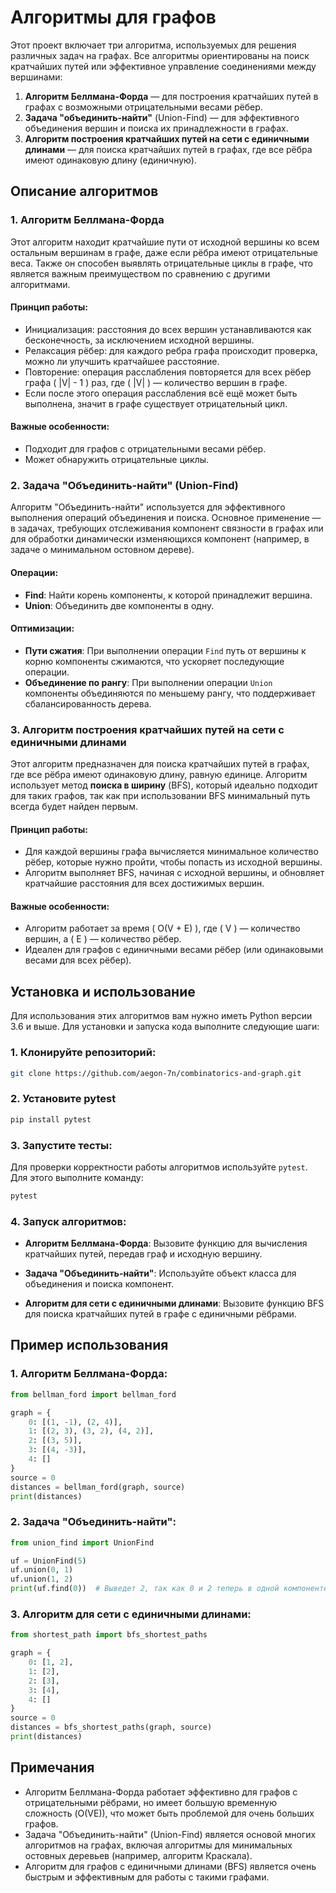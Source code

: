 # Алгоритмы для графов

Этот проект включает три алгоритма, используемых для решения различных задач на графах. Все алгоритмы ориентированы на поиск кратчайших путей или эффективное управление соединениями между вершинами:

1. **Алгоритм Беллмана-Форда** — для построения кратчайших путей в графах с возможными отрицательными весами рёбер.
2. **Задача "объединить-найти"** (Union-Find) — для эффективного объединения вершин и поиска их принадлежности в графах.
3. **Алгоритм построения кратчайших путей на сети с единичными длинами** — для поиска кратчайших путей в графах, где все рёбра имеют одинаковую длину (единичную).

## Описание алгоритмов

### 1. **Алгоритм Беллмана-Форда**

Этот алгоритм находит кратчайшие пути от исходной вершины ко всем остальным вершинам в графе, даже если рёбра имеют отрицательные веса. Также он способен выявлять отрицательные циклы в графе, что является важным преимуществом по сравнению с другими алгоритмами.

#### Принцип работы:
- Инициализация: расстояния до всех вершин устанавливаются как бесконечность, за исключением исходной вершины.
- Релаксация рёбер: для каждого ребра графа происходит проверка, можно ли улучшить кратчайшее расстояние.
- Повторение: операция расслабления повторяется для всех рёбер графа \( |V| - 1 \) раз, где \( |V| \) — количество вершин в графе.
- Если после этого операция расслабления всё ещё может быть выполнена, значит в графе существует отрицательный цикл.

#### Важные особенности:
- Подходит для графов с отрицательными весами рёбер.
- Может обнаружить отрицательные циклы.

### 2. **Задача "Объединить-найти" (Union-Find)**

Алгоритм "Объединить-найти" используется для эффективного выполнения операций объединения и поиска. Основное применение — в задачах, требующих отслеживания компонент связности в графах или для обработки динамически изменяющихся компонент (например, в задаче о минимальном остовном дереве).

#### Операции:
- **Find**: Найти корень компоненты, к которой принадлежит вершина.
- **Union**: Объединить две компоненты в одну.

#### Оптимизации:
- **Пути сжатия**: При выполнении операции `Find` путь от вершины к корню компоненты сжимаются, что ускоряет последующие операции.
- **Объединение по рангу**: При выполнении операции `Union` компоненты объединяются по меньшему рангу, что поддерживает сбалансированность дерева.

### 3. **Алгоритм построения кратчайших путей на сети с единичными длинами**

Этот алгоритм предназначен для поиска кратчайших путей в графах, где все рёбра имеют одинаковую длину, равную единице. Алгоритм использует метод **поиска в ширину** (BFS), который идеально подходит для таких графов, так как при использовании BFS минимальный путь всегда будет найден первым.

#### Принцип работы:
- Для каждой вершины графа вычисляется минимальное количество рёбер, которые нужно пройти, чтобы попасть из исходной вершины.
- Алгоритм выполняет BFS, начиная с исходной вершины, и обновляет кратчайшие расстояния для всех достижимых вершин.

#### Важные особенности:
- Алгоритм работает за время \( O(V + E) \), где \( V \) — количество вершин, а \( E \) — количество рёбер.
- Идеален для графов с единичными весами рёбер (или одинаковыми весами для всех рёбер).

## Установка и использование

Для использования этих алгоритмов вам нужно иметь Python версии 3.6 и выше. Для установки и запуска кода выполните следующие шаги:

### 1. Клонируйте репозиторий:

```bash
git clone https://github.com/aegon-7n/combinatorics-and-graph.git
```

### 2. Установите pytest

```bash
pip install pytest
```

### 3. Запустите тесты:

Для проверки корректности работы алгоритмов используйте `pytest`. Для этого выполните команду:

```bash
pytest
```

### 4. Запуск алгоритмов:

- **Алгоритм Беллмана-Форда**:
  Вызовите функцию для вычисления кратчайших путей, передав граф и исходную вершину.

- **Задача "Объединить-найти"**:
  Используйте объект класса для объединения и поиска компонент.

- **Алгоритм для сети с единичными длинами**:
  Вызовите функцию BFS для поиска кратчайших путей в графе с единичными рёбрами.

## Пример использования

### 1. **Алгоритм Беллмана-Форда**:

```python
from bellman_ford import bellman_ford

graph = {
    0: [(1, -1), (2, 4)],
    1: [(2, 3), (3, 2), (4, 2)],
    2: [(3, 5)],
    3: [(4, -3)],
    4: []
}
source = 0
distances = bellman_ford(graph, source)
print(distances)
```

### 2. **Задача "Объединить-найти"**:

```python
from union_find import UnionFind

uf = UnionFind(5)
uf.union(0, 1)
uf.union(1, 2)
print(uf.find(0))  # Выведет 2, так как 0 и 2 теперь в одной компоненте
```

### 3. **Алгоритм для сети с единичными длинами**:

```python
from shortest_path import bfs_shortest_paths

graph = {
    0: [1, 2],
    1: [2],
    2: [3],
    3: [4],
    4: []
}
source = 0
distances = bfs_shortest_paths(graph, source)
print(distances)
```

## Примечания

- Алгоритм Беллмана-Форда работает эффективно для графов с отрицательными рёбрами, но имеет большую временную сложность \(O(VE)\), что может быть проблемой для очень больших графов.
- Задача "Объединить-найти" (Union-Find) является основой многих алгоритмов на графах, включая алгоритмы для минимальных остовных деревьев (например, алгоритм Краскала).
- Алгоритм для графов с единичными длинами (BFS) является очень быстрым и эффективным для работы с такими графами.